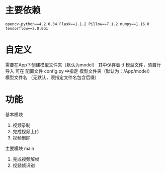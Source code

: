 # 主要依赖

`opencv-python==4.2.0.34
    Flask==1.1.2
    Pillow==7.1.2
    numpy==1.16.0
    tensorflow==2.0.0b1 
`

# 自定义
需要在App下创建模型文件夹（默认为model） 
其中保存着 tf 模型文件，须自行导入
可在 配置文件 config.py 中指定
    模型文件夹（默认为：/App/model）  
    模型文件名 （无默认，须指定文件名包含后缀）

# 功能

基本模块

1. 视频录制
2. 完成视频上传
3. 视频删除

主要模块 main

1. 完成视频解帧
2. 视频帧识别



